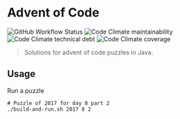 # Advent of Code

![GitHub Workflow Status](https://img.shields.io/github/workflow/status/tilmanschweitzer/advent-of-code/Tests)
![Code Climate maintainability](https://img.shields.io/codeclimate/maintainability/tilmanschweitzer/advent-of-code)
![Code Climate technical debt](https://img.shields.io/codeclimate/tech-debt/tilmanschweitzer/advent-of-code)
![Code Climate coverage](https://img.shields.io/codeclimate/coverage/tilmanschweitzer/advent-of-code)

> Solutions for advent of code puzzles in Java.

## Usage

Run a puzzle

    # Puzzle of 2017 for day 8 part 2
    ./build-and-run.sh 2017 8 2
